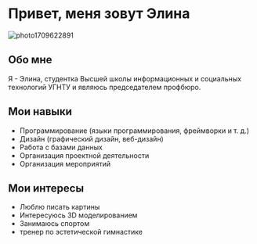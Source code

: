# Привет, меня зовут Элина

![photo1709622891](https://github.com/AliyaDil/ElinaD/assets/162280491/081f54a3-d851-45d7-a104-2b056a5cf3c8)


## Обо мне
Я - Элина, студентка Высшей школы информационных и социальных технологий УГНТУ  и являюсь председателем профбюро.

## Мои навыки
- Программирование (языки программирования, фреймворки и т. д.)
- Дизайн (графический дизайн, веб-дизайн)
- Работа с базами данных
- Организация проектной деятельности
- Организация мероприятий

## Мои интересы
- Люблю писать картины
- Интересуюсь 3D моделированием
- Занимаюсь спортом
- тренер по эстетической гимнастике
